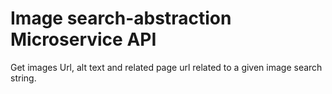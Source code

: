 # Image search-abstraction Microservice API

Get images Url, alt text and related page url related to a given image search string.